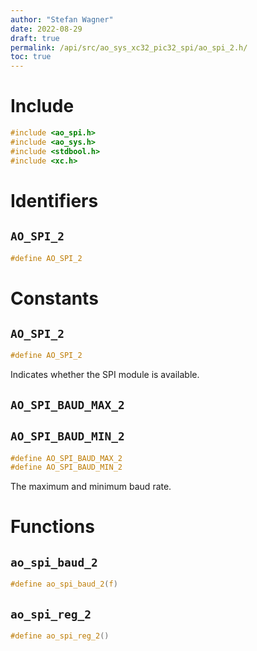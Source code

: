 ```yaml
---
author: "Stefan Wagner"
date: 2022-08-29
draft: true
permalink: /api/src/ao_sys_xc32_pic32_spi/ao_spi_2.h/
toc: true
---
```


# Include

```c
#include <ao_spi.h>
#include <ao_sys.h>
#include <stdbool.h>
#include <xc.h>
```

# Identifiers

## `AO_SPI_2`

```c
#define AO_SPI_2
```

# Constants

## `AO_SPI_2`

```c
#define AO_SPI_2
```

Indicates whether the SPI module is available.

## `AO_SPI_BAUD_MAX_2`
## `AO_SPI_BAUD_MIN_2`

```c
#define AO_SPI_BAUD_MAX_2
#define AO_SPI_BAUD_MIN_2
```

The maximum and minimum baud rate.

# Functions

## `ao_spi_baud_2`

```c
#define ao_spi_baud_2(f)
```

## `ao_spi_reg_2`

```c
#define ao_spi_reg_2()
```
